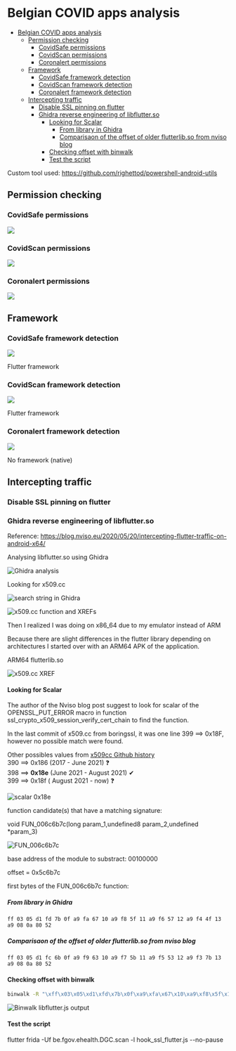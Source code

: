 # Belgian COVID apps analysis

- [Belgian COVID apps analysis](#belgian-covid-apps-analysis)
  - [Permission checking](#permission-checking)
    - [CovidSafe permissions](#covidsafe-permissions)
    - [CovidScan permissions](#covidscan-permissions)
    - [Coronalert permissions](#coronalert-permissions)
  - [Framework](#framework)
    - [CovidSafe framework detection](#covidsafe-framework-detection)
    - [CovidScan  framework detection](#covidscan--framework-detection)
    - [Coronalert  framework detection](#coronalert--framework-detection)
  - [Intercepting traffic](#intercepting-traffic)
    - [Disable SSL pinning on flutter](#disable-ssl-pinning-on-flutter)
    - [Ghidra reverse engineering of libflutter.so](#ghidra-reverse-engineering-of-libflutterso)
      - [Looking for Scalar](#looking-for-scalar)
        - [From library in Ghidra](#from-library-in-ghidra)
        - [Comparisaon of the offset of older flutterlib.so from nviso blog](#comparisaon-of-the-offset-of-older-flutterlibso-from-nviso-blog)
      - [Checking offset with binwalk](#checking-offset-with-binwalk)
      - [Test the script](#test-the-script)

Custom tool used: https://github.com/righettod/powershell-android-utils

## Permission checking

### CovidSafe permissions

![](screenshots/covidsafe-permisisons.png)

### CovidScan permissions

![](screenshots/covidscan-permissions.png)

### Coronalert permissions

![](screenshots/coronalert-permissions.png)

## Framework

### CovidSafe framework detection

![](screenshots/covidsafe-framework.png)

Flutter framework

### CovidScan  framework detection

![](screenshots/covidscan-framework.png)

Flutter framework

### Coronalert  framework detection

![](screenshots/coronalert-framework.png)

No framework (native)

## Intercepting traffic

### Disable SSL pinning on flutter

### Ghidra reverse engineering of libflutter.so

Reference: https://blog.nviso.eu/2020/05/20/intercepting-flutter-traffic-on-android-x64/

Analysing libflutter.so using Ghidra

![Ghidra analysis](screenshots/ghidra-analysis.png)

Looking for x509.cc

![search string in Ghidra](screenshots/search-ghidra.png)

![x509.cc function and XREFs](screenshots/x509cc-search.png)

Then I realized I was doing on x86_64 due to my emulator instead of ARM

Because there are slight differences in the flutter library depending on architectures I started over with an ARM64 APK of the application.

ARM64 flutterlib.so

![x509.cc XREF](screenshots/string-search.png)

#### Looking for Scalar

The author of the Nviso blog post suggest to look for scalar of the OPENSSL_PUT_ERROR macro in function ssl_crypto_x509_session_verify_cert_chain to find the function.

In the last commit of x509.cc from boringssl, it was one line 399  ==> 0x18F, however no possible match were found.

Other possibles values from [x509cc Github history](https://github.com/google/boringssl/commits/master/ssl/ssl_x509.cc)  
390 ==> 0x186 (2017 - June 2021)  ❓  
398 ==> **0x18e** (June 2021 - August 2021) ✔  
399 ==> 0x18f ( August 2021 - now)  ❓  

![scalar 0x18e](screenshots/scalar-research.png)

function candidate(s) that have a matching signature:

void FUN_006c6b7c(long param_1,undefined8 param_2,undefined *param_3)

![FUN_006c6b7c](screenshots/function-candidates.png)

base address of the module to substract: 00100000

offset = 0x5c6b7c  

first bytes of the FUN_006c6b7c function:

##### From library in Ghidra

`ff 03 05 d1 fd 7b 0f a9 fa 67 10 a9 f8 5f 11 a9 f6 57 12 a9 f4 4f 13 a9 08 0a 80 52`

##### Comparisaon of the offset of older flutterlib.so from nviso blog

`ff 03 05 d1 fc 6b 0f a9 f9 63 10 a9 f7 5b 11 a9 f5 53 12 a9 f3 7b 13 a9 08 0a 80 52`

#### Checking offset with binwalk

```bash
binwalk -R "\xff\x03\x05\xd1\xfd\x7b\x0f\xa9\xfa\x67\x10\xa9\xf8\x5f\x11\xa9\xf6\x57\x12\xa9\xf4\x4f\x13\xa9\x08\x0a\x80\x52"
```

![Binwalk libflutter.js output](screenshots/binwalk-output.png)

#### Test the script

flutter frida -Uf be.fgov.ehealth.DGC.scan -l hook_ssl_flutter.js --no-pause
